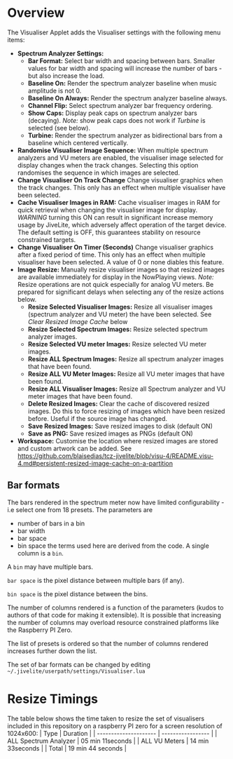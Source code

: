 # Overview
The Visualiser Applet adds the Visualiser settings with the following menu items:
* **Spectrum Analyzer Settings:**
  * **Bar Format:** Select bar width and spacing between bars.
   Smaller values for bar width and spacing will increase the number of bars - but also increase the load.
  * **Baseline On:** Render the spectrum analyzer baseline when music amplitude is not 0.
  * **Baseline On Always:** Render the spectrum analyzer baseline always. 
  * **Channel Flip:** Select spectrum analyzer bar frequency ordering.
  * **Show Caps:** Display peak caps on spectrum analyzer bars (decaying).
  *Note:* show peak caps does not work if *Turbine* is selected (see below).
  * **Turbine:** Render the spectrum analyzer as bidirectional bars from a baseline which centered vertically.
* **Randomise Visualiser Image Sequence:**
    When multiple spectrum analyzers and VU meters are enabled, the visualiser image selected for display changes when the track changes.
    Selecting this option randomises the sequence in which images are selected.
* **Change Visualiser On Track Change**
    Change visualiser graphics when the track changes. This only has an effect when multiple visualiser have been selected. 
* **Cache Visualiser Images in RAM:**
    Cache visualiser images in RAM for quick retrieval when changing the visualiser image for display.
 *WARNING* turning this ON can result in significant increase memory usage by JiveLite, which adversely affect operation of the target device.
 The default setting is OFF, this guarantees stability on resource constrained targets.
* **Change Visualiser On Timer (Seconds)**
    Change visualiser graphics after a fixed period of time. This only has an effect when multiple visualiser have been selected. A value of 0 or none diables this feature.
* **Image Resize:** Manually resize visualiser images so that resized images are available immediately for display in the NowPlaying views.
*Note:* Resize operations are not quick especially for analog VU meters.
Be prepared for significant delays when selecting any of the resize actions below.
  * **Resize Selected Visualiser Images:** Resize all visualiser images (spectrum analyzer and VU meter) the have been selected.
  See *Clear Resized Image Cache* below
  * **Resize Selected Spectrum Images:** Resize selected spectrum analyzer images. 
  * **Resize Selected VU meter Images:** Resize selected VU meter images.
  * **Resize ALL Spectrum Images:** Resize all spectrum analyzer images that have been found.
  * **Resize ALL VU Meter Images:** Resize all VU meter images that have been found.
  * **Resize ALL Visualiser Images:** Resize all Spectrum analyzer and VU meter images that have been found.  
  * **Delete Resized Images:** Clear the cache of discovered resized images. Do this to force resizing of images which have been resized before. Useful if the source image has changed.
  * **Save Resized Images:** Save resized images to disk (default ON)
  * **Save as PNG:** Save resized images as PNGs (default ON)
* **Workspace:** Customise the location where resized images are stored and custom artwork can be added.
See https://github.com/blaisedias/tcz-jivelite/blob/visu-4/README.visu-4.md#persistent-resized-image-cache-on-a-partition
## Bar formats
The bars rendered in the spectrum meter now have limited configurability -
i.e select one from 18 presets.
The parameters are
* number of bars in a bin
* bar width
* bar space
* bin space
the terms used here are derived from the code.
A single column is a `bin`.

A `bin` may have multiple bars. 

`bar space` is the pixel distance between multiple bars (if any).

`bin space` is the pixel distance between the bins.

The number of columns rendered is a function of the parameters (kudos to authors of that code for making it extensible).
It is possible that increasing the number of columns may overload resource constrained platforms like the Raspberry PI Zero.

The list of presets is ordered so that the number of columns rendered increases further down the list.

The set of bar formats can be changed by editing `~/.jivelite/userpath/settings/Visualiser.lua`

# Resize Timings
The table below shows the time taken to resize the set of visualisers
included in this repository on a raspberry PI zero for a screen resolution of 1024x600:
| Type                  | Duration          | 
| --------------------- | ----------------- |
| ALL Spectrum Analyzer | 05 min 11seconds  |
| ALL VU Meters         | 14 min 33seconds  |
| Total                 | 19 min 44 seconds | 
